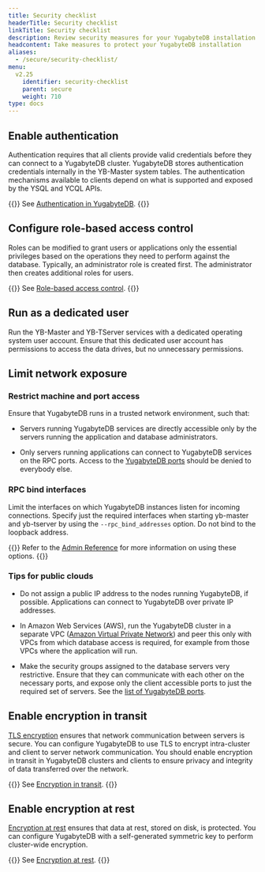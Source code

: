 ```yaml
---
title: Security checklist
headerTitle: Security checklist
linkTitle: Security checklist
description: Review security measures for your YugabyteDB installation.
headcontent: Take measures to protect your YugabyteDB installation
aliases:
  - /secure/security-checklist/
menu:
  v2.25
    identifier: security-checklist
    parent: secure
    weight: 710
type: docs
---
```


## Enable authentication

Authentication requires that all clients provide valid credentials before they can connect to a YugabyteDB cluster. YugabyteDB stores authentication credentials internally in the YB-Master system tables. The authentication mechanisms available to clients depend on what is supported and exposed by the YSQL and YCQL APIs.

{{<lead link="../authentication/">}}
See [Authentication in YugabyteDB](../authentication/).
{{</lead>}}

## Configure role-based access control

Roles can be modified to grant users or applications only the essential privileges based on the operations they need to perform against the database. Typically, an administrator role is created first. The administrator then creates additional roles for users.

{{<lead link="../authorization/">}}
See [Role-based access control](../authorization/).
{{</lead>}}

## Run as a dedicated user

Run the YB-Master and YB-TServer services with a dedicated operating system user account. Ensure that this dedicated user account has permissions to access the data drives, but no unnecessary permissions.

## Limit network exposure

### Restrict machine and port access

Ensure that YugabyteDB runs in a trusted network environment, such that:

* Servers running YugabyteDB services are directly accessible only by the servers running the application and database administrators.

* Only servers running applications can connect to YugabyteDB services on the RPC ports. Access to the [YugabyteDB ports](../../reference/configuration/default-ports/) should be denied to everybody else.

### RPC bind interfaces

Limit the interfaces on which YugabyteDB instances listen for incoming connections. Specify just the required interfaces when starting yb-master and yb-tserver by using the `--rpc_bind_addresses` option. Do not bind to the loopback address.

{{<lead link="../../reference/configuration/yb-tserver/">}}
Refer to the [Admin Reference](../../reference/configuration/yb-tserver/) for more information on using these options.
{{</lead>}}

### Tips for public clouds

* Do not assign a public IP address to the nodes running YugabyteDB, if possible. Applications can connect to YugabyteDB over private IP addresses.

* In Amazon Web Services (AWS), run the YugabyteDB cluster in a separate VPC ([Amazon Virtual Private Network](https://docs.aws.amazon.com/vpc/latest/userguide/what-is-amazon-vpc.html)) and peer this only with VPCs from which database access is required, for example from those VPCs where the application will run.

* Make the security groups assigned to the database servers very restrictive. Ensure that they can communicate with each other on the necessary ports, and expose only the client accessible ports to just the required set of servers. See the [list of YugabyteDB ports](../../reference/configuration/default-ports/).

## Enable encryption in transit

[TLS encryption](https://en.wikipedia.org/wiki/Transport_Layer_Security) ensures that network communication between servers is secure. You can configure YugabyteDB to use TLS to encrypt intra-cluster and client to server network communication. You should enable encryption in transit in YugabyteDB clusters and clients to ensure privacy and integrity of data transferred over the network.

{{<lead link="../tls-encryption/">}}
See [Encryption in transit](../tls-encryption/).
{{</lead>}}

## Enable encryption at rest

[Encryption at rest](https://en.wikipedia.org/wiki/Data_at_rest#Encryption) ensures that data at rest, stored on disk, is protected. You can configure YugabyteDB with a self-generated symmetric key to perform cluster-wide encryption.

{{<lead link="../encryption-at-rest/">}}
See [Encryption at rest](../encryption-at-rest/).
{{</lead>}}
